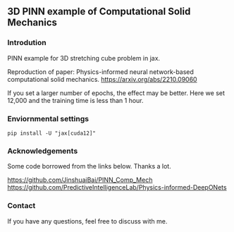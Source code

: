 ## 3D PINN example of Computational Solid Mechanics
### Introdution
PINN example for 3D stretching cube problem in jax.

Reproduction of paper: Physics-informed neural network-based computational solid mechanics.
https://arxiv.org/abs/2210.09060

If you set a larger number of epochs, the effect may be better.
Here we set 12,000 and the training time is less than 1 hour.

### Enviornmental settings

```shell
pip install -U "jax[cuda12]"
```

### Acknowledgements
Some code borrowed from the links below. Thanks a lot.

https://github.com/JinshuaiBai/PINN_Comp_Mech
https://github.com/PredictiveIntelligenceLab/Physics-informed-DeepONets

### Contact
If you have any questions, feel free to discuss with me.
